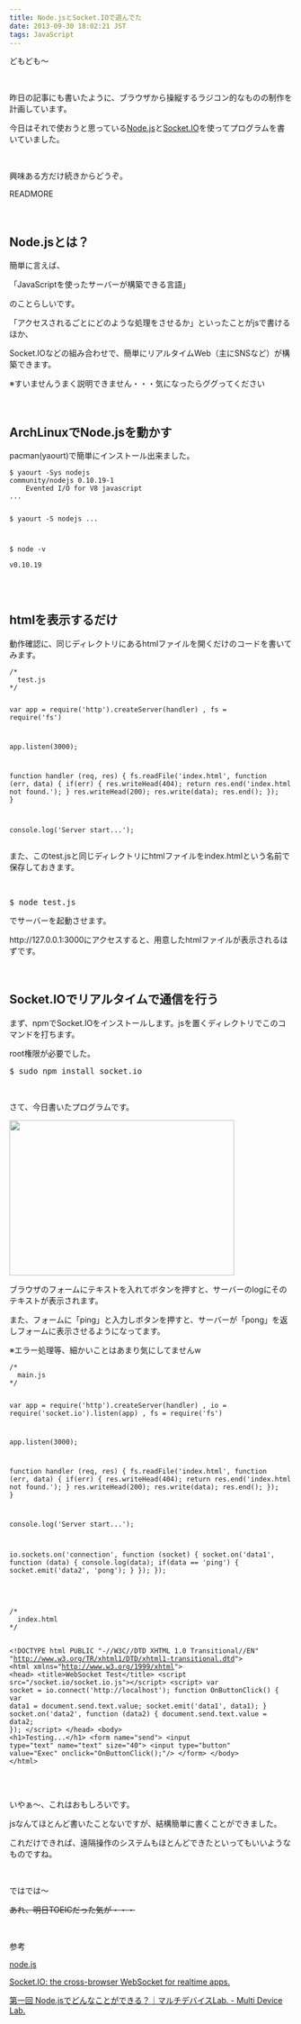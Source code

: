 ```yaml
---
title: Node.jsとSocket.IOで遊んでた
date: 2013-09-30 18:02:21 JST
tags: JavaScript
---
```

<p>どもども〜</p>
<p>&nbsp;</p>
<p>昨日の記事にも書いたように、ブラウザから操縦するラジコン的なものの制作を計画しています。</p>
<p>今日はそれで使おうと思っている<a href="http://nodejs.org/">Node.js</a>と<a href="http://socket.io/">Socket.IO</a>を使ってプログラムを書いていました。</p>
<p>&nbsp;</p>
<p>興味ある方だけ続きからどうぞ。</p>
READMORE
<p>&nbsp;</p>
<h2>Node.jsとは？</h2>
<p>簡単に言えば、</p>
<p><span class="fontsize6">「JavaScriptを使ったサーバーが構築できる言語」</span></p>
<p>のことらしいです。</p>
<p>「アクセスされるごとにどのような処理をさせるか」といったことがjsで書けるほか、</p>
<p>Socket.IOなどの組み合わせで、簡単にリアルタイムWeb（主にSNSなど）が構築できます。</p>
<p><span class="fontsize1">※すいませんうまく説明できません・・・気になったらググってください</span></p>
<p>&nbsp;</p>
<h2>ArchLinuxでNode.jsを動かす</h2>
<p>pacman(yaourt)で簡単にインストール出来ました。</p>
<pre class="prettyprint linenums">
<code>$ yaourt -Sys nodejs         
community/nodejs 0.10.19-1
    Evented I/O for V8 javascript
...

$ yaourt -S nodejs
...

$ node -v           
v0.10.19
</code></pre>
<p>&nbsp;</p>
<h2>htmlを表示するだけ</h2>
<p>動作確認に、同じディレクトリにあるhtmlファイルを開くだけのコードを書いてみます。</p>
<pre class="prettyprint linenums">
<code>/*
  test.js
*/

var app = require('http').createServer(handler)
  , fs = require('fs')

app.listen(3000);

function handler (req, res) {
  fs.readFile('index.html',
  function (err, data) {
    if(err) {
      res.writeHead(404);
      return res.end('index.html not found.');
    }
    res.writeHead(200);
    res.write(data);
    res.end();
  });
}

console.log('Server start...');
</code></pre>
<p>また、このtest.jsと同じディレクトリにhtmlファイルをindex.htmlという名前で保存しておきます。</p>
<p>&nbsp;</p>
<pre class="prettyprint linenums">
$ node test.js
</pre>
<p>でサーバーを起動させます。</p>
<p>http://127.0.0.1:3000にアクセスすると、用意したhtmlファイルが表示されるはずです。</p>
<p>&nbsp;</p>
<h2>Socket.IOでリアルタイムで通信を行う</h2>
<p>まず、npmでSocket.IOをインストールします。jsを置くディレクトリでこのコマンドを打ちます。</p>
<p>root権限が必要でした。</p>
<pre class="prettyprint linenums">
$ sudo npm install socket.io
</pre>
<p>&nbsp;</p>
<p>さて、今日書いたプログラムです。</p>
<p><a href="https://picasaweb.google.com/lh/photo/hjaHhvC9jJQ7gbWiEeLJDdMTjNZETYmyPJy0liipFm0?feat=embedwebsite"><img src="https://lh3.googleusercontent.com/-PoZ-ymBXQN4/Ukk81_JSGnI/AAAAAAAACnU/FfGkx9Qeh3c/s400/Screenshot%2520from%25202013-09-30%252017%253A55%253A27.png" height="276" width="400" /></a></p>
<p>ブラウザのフォームにテキストを入れてボタンを押すと、サーバーのlogにそのテキストが表示されます。</p>
<p>また、フォームに「ping」と入力しボタンを押すと、サーバーが「pong」を返しフォームに表示させるようになってます。</p>
<p>※エラー処理等、細かいことはあまり気にしてませんw</p>
<pre class="prettyprint linenums">
<code>/*
  main.js
*/

var app = require('http').createServer(handler)
  , io = require('socket.io').listen(app)
  , fs = require('fs')

app.listen(3000);

function handler (req, res) {
  fs.readFile('index.html',
  function (err, data) {
    if(err) {
      res.writeHead(404);
      return res.end('index.html not found.');
    }
    res.writeHead(200);
    res.write(data);
    res.end();
  });
}

console.log('Server start...');

io.sockets.on('connection', function (socket) {
  socket.on('data1', function (data) {
    console.log(data);
    if(data == 'ping') {
      socket.emit('data2', 'pong');
    }
  });
});
</code></pre>
<p>&nbsp;</p>
<pre class="prettyprint linenums">
<code>/*
  index.html
*/

&lt;!DOCTYPE html PUBLIC "-//W3C//DTD XHTML 1.0 Transitional//EN"
"http://www.w3.org/TR/xhtml1/DTD/xhtml1-transitional.dtd"&gt;
&lt;html xmlns="http://www.w3.org/1999/xhtml"&gt;
  &lt;head&gt;
    &lt;title&gt;WebSocket Test&lt;/title&gt;
    &lt;script src="/socket.io/socket.io.js"&gt;&lt;/script&gt;
    &lt;script&gt;
      var socket = io.connect('http://localhost');
      function OnButtonClick() {
        var data1 = document.send.text.value;
        socket.emit('data1', data1);
      }
      socket.on('data2', function (data2) {
        document.send.text.value = data2;
      });
    &lt;/script&gt;
  &lt;/head&gt;
  &lt;body&gt;
    &lt;h1&gt;Testing...&lt;/h1&gt;
    &lt;form name="send"&gt;
      &lt;input type="text" name="text" size="40"&gt;
      &lt;input type="button" value="Exec" onclick="OnButtonClick();"/&gt;
    &lt;/form&gt;
  &lt;/body&gt;
&lt;/html&gt;
</code></pre>
<p>&nbsp;</p>
<p>いやぁ〜、これはおもしろいです。</p>
<p>jsなんてほとんど書いたことないですが、結構簡単に書くことができました。</p>
<p>これだけできれば、遠隔操作のシステムもほとんどできたといってもいいようなものですね。</p>
<p>&nbsp;</p>
<p>ではでは〜</p>
<p><del><span class="fontsize1">あれ、明日TOEICだった気が・・・</span></del></p>
<p>&nbsp;</p>
<p>参考</p>
<p><a href="http://nodejs.org/">node.js</a></p>
<p><a href="http://socket.io/">Socket.IO: the cross-browser WebSocket for realtime apps.</a></p>
<p><a href="http://mdlab.jp/project/node_js/01.html">第一回 Node.jsでどんなことができる？｜マルチデバイスLab. - Multi Device Lab.</a></p>
